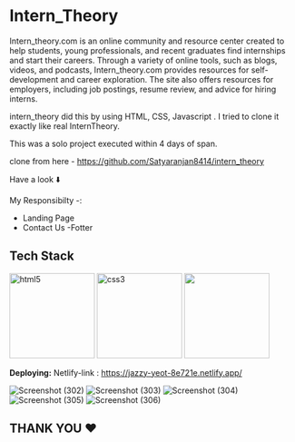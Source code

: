 # Intern_Theory
 Intern_theory.com is an online community and resource center created to help students, young professionals, and recent graduates find internships and start their careers. Through a variety of online tools, such as blogs, videos, and podcasts, Intern_theory.com provides resources for self-development and career exploration. The site also offers resources for employers, including job postings, resume review, and advice for hiring interns.

 
 intern_theory did this by using HTML, CSS, Javascript . I tried to clone it exactly like real InternTheory.


This was a solo project executed within 4 days of span.


clone from here - https://github.com/Satyaranjan8414/intern_theory

Have a look ⬇️

My Responsibilty -:
- Landing Page
- Contact Us
-Fotter


## Tech Stack
<p float="left">
  <img src="https://encrypted-tbn0.gstatic.com/images?q=tbn:ANd9GcRZHlbnVivQlV23CfTzZMItg4LJkjT2TBl0Uw&usqp=CAU" alt="html5" height="150"/>
  <img src="https://encrypted-tbn0.gstatic.com/images?q=tbn:ANd9GcS0LAimh7HEcDu0N8uhkCXiAE-BEaLTHlHG4A&usqp=CAU" alt="css3" height="150"/> 
  <img src="https://encrypted-tbn0.gstatic.com/images?q=tbn:ANd9GcRB0_ijMX_4xf0rGse2D334wtm-LcqQ_lrsFQ&usqp=CAU"  height="150"/>
</p>

**Deploying:** Netlify-link : https://jazzy-yeot-8e721e.netlify.app/

![Screenshot (302)](https://user-images.githubusercontent.com/107980582/207099175-1ecb3f08-5fe1-4836-9313-d6f7bde76f26.png)
![Screenshot (303)](https://user-images.githubusercontent.com/107980582/207099197-4bbb3740-0e9b-4f29-9678-42fb641e2299.png)
![Screenshot (304)](https://user-images.githubusercontent.com/107980582/207099215-d0536e26-91d4-47d8-8848-a00275b2c79e.png)
![Screenshot (305)](https://user-images.githubusercontent.com/107980582/207099230-1554a595-9925-46d4-ae25-c37c902cfa66.png)
![Screenshot (306)](https://user-images.githubusercontent.com/107980582/207099248-5a3c55e8-a16d-44ca-adbe-b1a7fca8ed37.png)



## THANK YOU ❤️
